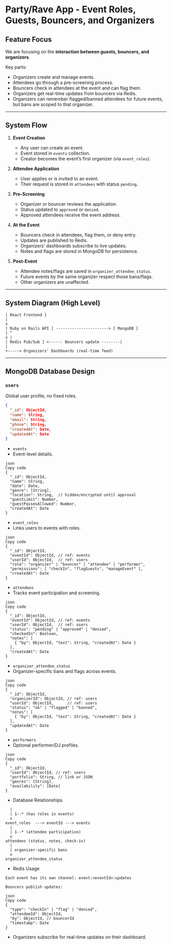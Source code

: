 # Party/Rave App - Event Roles, Guests, Bouncers, and Organizers

## Feature Focus
We are focusing on the **interaction between guests, bouncers, and organizers**.

Key parts:
- Organizers create and manage events.
- Attendees go through a pre-screening process.
- Bouncers check in attendees at the event and can flag them.
- Organizers get real-time updates from bouncers via Redis.
- Organizers can remember flagged/banned attendees for future events, but bans are scoped to that organizer.

---

## System Flow

1. **Event Creation**
   - Any user can create an event.
   - Event stored in `events` collection.
   - Creator becomes the event’s first organizer (via `event_roles`).

2. **Attendee Application**
   - User applies or is invited to an event.
   - Their request is stored in `attendees` with status `pending`.

3. **Pre-Screening**
   - Organizer or bouncer reviews the application.
   - Status updated to `approved` or `denied`.
   - Approved attendees receive the event address.

4. **At the Event**
   - Bouncers check in attendees, flag them, or deny entry.
   - Updates are published to Redis.
   - Organizers’ dashboards subscribe to live updates.
   - Notes and flags are stored in MongoDB for persistence.

5. **Post-Event**
   - Attendee notes/flags are saved in `organizer_attendee_status`.
   - Future events by the same organizer respect those bans/flags.
   - Other organizers are unaffected.

---

## System Diagram (High Level)
```
[ React Frontend ]  
|  
v  
[ Ruby on Rails API ] -----------------------> [ MongoDB ]  
| ^  
v |  
[ Redis Pub/Sub ] <------ Bouncers update --------|  
|  
+-----> Organizers' Dashboards (real-time feed)
```

---

## MongoDB Database Design

### `users`
Global user profile, no fixed roles.
```json
{
  "_id": ObjectId,
  "name": String,
  "email": String,
  "phone": String,
  "createdAt": Date,
  "updatedAt": Date
}
```

- ```events```
- Event-level details.
```
json
Copy code
{
  "_id": ObjectId,
  "name": String,
  "date": Date,
  "genre": [String],
  "location": String,  // hidden/encrypted until approval
  "guestLimit": Number,
  "guestPassesAllowed": Number,
  "createdAt": Date
}
```

- ```event_roles```
- Links users to events with roles.
```
json
Copy code
{
  "_id": ObjectId,
  "eventId": ObjectId, // ref: events
  "userId": ObjectId,  // ref: users
  "role": "organizer" | "bouncer" | "attendee" | "performer",
  "permissions": [ "checkIn", "flagGuests", "manageEvent" ],
  "createdAt": Date
}
```

- ```attendees```
- Tracks event participation and screening.
```
json
Copy code
{
  "_id": ObjectId,
  "eventId": ObjectId, // ref: events
  "userId": ObjectId,  // ref: users
  "status": "pending" | "approved" | "denied",
  "checkedIn": Boolean,
  "notes": [
    { "by": ObjectId, "text": String, "createdAt": Date }
  ],
  "createdAt": Date
}
```

- ```organizer_attendee_status```
- Organizer-specific bans and flags across events.
```
json
Copy code
{
  "_id": ObjectId,
  "organizerId": ObjectId, // ref: users
  "userId": ObjectId,      // ref: users
  "status": "ok" | "flagged" | "banned",
  "notes": [
    { "by": ObjectId, "text": String, "createdAt": Date }
  ],
  "updatedAt": Date
}
```

- ```performers```
- Optional performer/DJ profiles.
```
json
Copy code
{
  "_id": ObjectId,
  "userId": ObjectId, // ref: users
  "portfolio": String, // link or JSON
  "genres": [String],
  "availability": [Date]
}
```

- Database Relationships
 ```users
   |
   | 1--* (has roles in events)
   v
 event_roles  ---> eventId ---> events
   |
   | 1--* (attendee participation)
   v
 attendees (status, notes, check-in)
   |
   | organizer-specific bans
   v
 organizer_attendee_status
```

- Redis Usage
```
Each event has its own channel: event:<eventId>:updates

Bouncers publish updates:

json
Copy code
{
  "type": "checkIn" | "flag" | "denied",
  "attendeeId": ObjectId,
  "by": ObjectId, // bouncerId
  "timestamp": Date
}
```
- Organizers subscribe for real-time updates on their dashboard.
